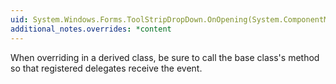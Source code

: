 ```yaml
---
uid: System.Windows.Forms.ToolStripDropDown.OnOpening(System.ComponentModel.CancelEventArgs)
additional_notes.overrides: *content
---
```


<p>When overriding <xref href="System.Windows.Forms.ToolStripDropDown.OnOpening(System.ComponentModel.CancelEventArgs)"></xref> in a derived class, be sure to call the base class's <xref href="System.Windows.Forms.ToolStripDropDown.OnOpening(System.ComponentModel.CancelEventArgs)"></xref> method so that registered delegates receive the event.</p>


